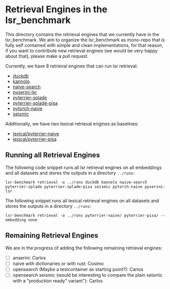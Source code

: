 # Retrieval Engines in the lsr_benchmark

This directory contains the retrieval engines that we currently have in the lsr_benchmark. We aim to organize the lsr_benchmark as mono-repo that is fully self contained with simple and clean implementations, for that reason, if you want to contribute new retrieval engines (we would be very happy about that), please make a pull request.

Currently, we have 8 retrieval engines that can run lsr retrieval:

- [duckdb](duckdb)
- [kannolo](kannolo)
- [naive-search](naive-search)
- [pyserini-lsr](pyserini-lsr)
- [pyterrier-splade](pyterrier-splade)
- [pyterrier-splade-pisa](pyterrier-splade-pisa)
- [pytorch-naive](pytorch-naive)
- [seismic](seismic)

Additionally, we have two lexical retrieval engines as baselines:

- [lexical/pyterrier-naive](lexical/pyterrier-naive)
- [lexical/pyterrier-pisa](lexical/pyterrier-pisa)

## Running all Retrieval Engines

The following code snippet runs all lsr retrieval engines on all embeddings and all datasets and stores the outputs in a directory `../runs`:

```
lsr-benchmark retrieval -o ../runs duckdb kannolo naive-search pyterrier-splade pyterrier-splade-pisa seismic pytorch-naive pyserini-lsr
```

The following snippet runs all lexical retrieval engines on all datasets and stores the outputs in a directory `../runs`:

```
lsr-benchmark retrieval -o ../runs pyterrier-naive/ pyterrier-pisa/ --embedding none
```

## Remaining Retrieval Engines

We are in the progress of adding the following remaining retrieval engines:

- [ ] anserini: Carlos
- [ ] naive with dictionaries or with rust: Cosimo
- [ ] opensearch (Maybe a testcontainer as starting point?): Carlos
- [ ] opensearch seismic (would be interesting to compare the plain seismic with a "production ready" variant"): Carlos
